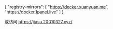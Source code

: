 



{
  "registry-mirrors": [
    "https://docker.xuanyuan.me",
    "https://docker.1panel.live"
  ]
}

或访问
https://jiasu.20010327.xyz/